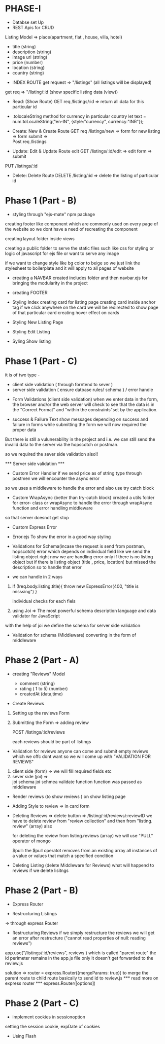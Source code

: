 # PHASE-I

* Databse set Up
* REST Apis for CRUD

 
Listing Model => place(apartment, flat , house, villa, hotel)

- title  (string)
- description (string)
- image url (string)
- price (number)
- location (string)
- country (string)


* INDEX ROUTE
get request =>  "/listings"  (all listings will be displayed)

get req => "/listing/:id    (show specific listing data (view))


* Read: (Show Route)
GET req /listings/:id => return all data for this particular id

- .tolocaleString method for currency in particular country
let text = num.toLocaleString("en-IN", {style:"currency", currency:"INR"});



* Create: New & Create Route
GET req  /listings/new  => form for new listing => form submit =>  
    Post req  /listings 



* Update: Edit & Update Route
edit 
GET  /listings/:id/edit => edit form => submit

PUT  /listings/:id


* Delete: Delete Route
DELETE  /listing/:id  => delete the listing of particular id 



# Phase 1 (Part - B) 

* styling through "ejs-mate" npm package

creating footer like component which are commonly used on every page of the website so we dont have a need of recreating  the component 

creating layout folder inside views 

creating a public folder to serve the static files such like css for styling or logic of javascript for ejs file or want to serve any image

if we want to change style like bg color to beige so we just link the stylesheet to boilerplate and it will apply to all pages of website

* creating a NAVBAR
created  includes folder and then navbar.ejs for bringing the modularity in the project 



* creating FOOTER


* Styling Index
creating card for listing page
creating card inside anchor tag if we click anywhere on the card we will be redirected to show page of that particular card
creating hover effect on cards


* Styling New Listing Page


* Styling Edit Listing


* Syling Show listing



# Phase 1 (Part - C)

it is of two type -
- client side validation ( through forntend to sever ) 
- server side validation ( ensure datbase rules/ schema ) / error handle


* Form Validations (client side validation)
when we enter data in the form, the browser and/or the web server will check to see that the data is in the "Correct Format" and "within the constraints"set by the application.

* success & Failure Text
 show messages depending on success and failure in forms while submitting the form we will now required the proper data

 But there is still a vulunerability in the project and i.e. we can still send the invalid data to the server via the hopscotch or postman.

 so we required the sever side validation also!!



*** Server side validation ***

* Custom Error Handler 
if we send price as of string type through postmen we will encounter the async error

so we uses a middleware to handle the error and also use try catch block 

* Custom WrapAsync (better than try-catch block)
 created a utils folder for error- class or wrapAsync
 to handle the error through wrapAsync function and error handling middleware 

 so that server doesnot get stop 

* Custom Express Error

* Error.ejs
 To show the error in a good way styling 

* Validations for Schema(incase the request is send from postman, hopscotch)
error which depends on individual field like we send the listing object right now we are handling error only if there is no listing object but if there is listing object (title , price, location) but missed the description so to handle that error

- we can handle in 2 ways
1.  if (!req.body.listing.title){
        throw new ExpressError(400, "title is misssing")
    }  

    individual checks for each fiels

2. using Joi => The most powerful schema description language and data validator for JavaScript

with the help of joi we define the schema for server side validation

* Validation for schema (Middleware)
converting in the form of middleware


# Phase 2 (Part - A)


* creating "Reviews" Model 
    - comment  (string)
    - rating ( 1 to 5)  (number)
    - createdAt  (data,time)


* Create Reviews
1. Setting up the reviews Form
2. Submitting the Form => adding review

    POST  /listings/:id/reviews

    each reviews should be part of listings 


* Validation for reviews 
anyone can come and submit empty reviews which we offc dont want so we will come up with 
"VALIDATION FOR REVIEWS"

1. client side (form) => we will fill required fields etc
2. sever side (joi) =>  
    joi schema
    joi schmea validate function
    function was passed as middleware 


* Render reviews (to show reviews )  on show listing page


* Adding Style to review => in card form


* Deleting Reviews
    => delete button => /listing/:id/reviews/:reviewID 
    we have to delete review from "review collection" and then from "listing. review" (array) also 
    
    for deleting the review from listing.reviews (array) we will use "PULL" operator of mongo

    $pull: the $pull operatot removes from an existing array all instances of a value or values that match a specified condition

* Deleting Listing (delete Middleware for Reviews)
    what will happend to reviews if we delete lisitngs 

# Phase 2 (Part - B)

* Express Router



* Restructuring Listings  

=> through express Router 



* Restructuring Reviews
if we simply restructure the reviews we will get an error after restructure ("cannot read properties of null: reading reviews")

app.use("/listings/:id/reviews", reviews ) which is called "parent route"   the id perimeter remains in the app.js file only it doesn't get forwarded to the review.js

solution =>
router = express.Router({mergeParams: true}) 
to merge the parent route to child route basically to send id to review.js
*** read more on express router  *** 
express.Router([options])



# Phase 2 (Part - C)

* implement cookies in sessionoption 

setting the session cookie, expDate of cookies

* Using Flash









